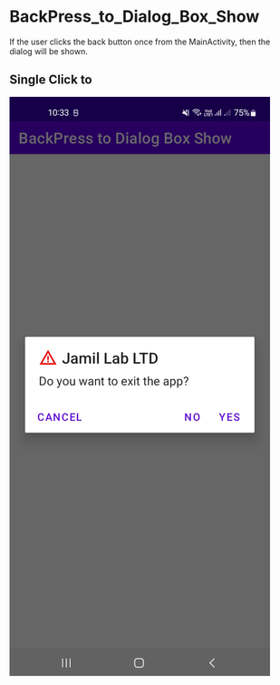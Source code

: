 # BackPress_to_Dialog_Box_Show

If the user clicks the back button once from the MainActivity, then the dialog will be shown.

## Single Click to
![Exit Dialog](/image/ss.jpg)
